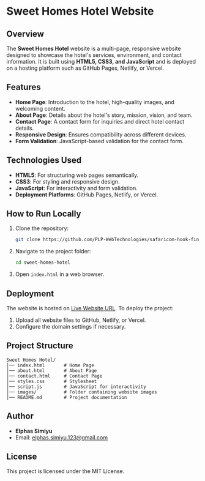 # Sweet Homes Hotel Website

## Overview
The **Sweet Homes Hotel** website is a multi-page, responsive website designed to showcase the hotel's services, environment, and contact information. It is built using **HTML5, CSS3, and JavaScript** and is deployed on a hosting platform such as GitHub Pages, Netlify, or Vercel.

## Features
- **Home Page**: Introduction to the hotel, high-quality images, and welcoming content.
- **About Page**: Details about the hotel's story, mission, vision, and team.
- **Contact Page**: A contact form for inquiries and direct hotel contact details.
- **Responsive Design**: Ensures compatibility across different devices.
- **Form Validation**: JavaScript-based validation for the contact form.

## Technologies Used
- **HTML5**: For structuring web pages semantically.
- **CSS3**: For styling and responsive design.
- **JavaScript**: For interactivity and form validation.
- **Deployment Platforms**: GitHub Pages, Netlify, or Vercel.

## How to Run Locally
1. Clone the repository:
   ```bash
   git clone https://github.com/PLP-WebTechnologies/safaricom-hook-final-project-and-deployment-week-8-elphas-simiyu.git
   ```
2. Navigate to the project folder:
   ```bash
   cd sweet-homes-hotel
   ```
3. Open `index.html` in a web browser.

## Deployment
The website is hosted on [Live Website URL](https://elphas-simiyu.github.io/plp-webtechnologies-classroom-safaricom-hook-final-project-and-deployment-week8safaricom-hook-fina/). To deploy the project:
1. Upload all website files to GitHub, Netlify, or Vercel.
2. Configure the domain settings if necessary.

## Project Structure
```
Sweet Homes Hotel/
│── index.html       # Home Page
│── about.html       # About Page
│── contact.html     # Contact Page
│── styles.css       # Stylesheet
│── script.js        # JavaScript for interactivity
│── images/          # Folder containing website images
│── README.md        # Project documentation
```

## Author
- **Elphas Simiyu**
- Email: elphas.simiyu.123@gmail.com

## License
This project is licensed under the MIT License.

